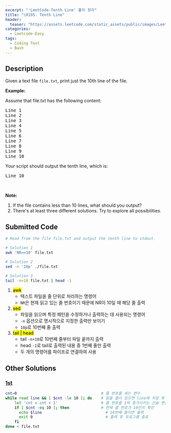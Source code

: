 ```yaml
---
excerpt: "'LeetCode-Tenth Line' 풀이 정리"
title: "\0195. Tenth Line"
header:
  teaser: "https://assets.leetcode.com/static_assets/public/images/LeetCode_Sharing.png"
categories:
  - Leetcode-Easy
tags:
  - Coding Test
  - Bash
---
```


## <i class="fa-solid fa-file-lines"></i> Description

Given a text file `file.txt`, print just the 10th line of the file.

**Example:**

Assume that file.txt has the following content:
<pre>
Line 1
Line 2
Line 3
Line 4
Line 5
Line 6
Line 7
Line 8
Line 9
Line 10
</pre>

Your script should output the tenth line, which is:
<pre>
Line 10
</pre>
<br>

**Note:**
1. If the file contains less than 10 lines, what should you output?
2. There's at least three different solutions. Try to explore all possibilities.

## <i class="fa-solid fa-cloud-arrow-up"></i> Submitted Code

```bash
# Read from the file file.txt and output the tenth line to stdout.

# Solution 1
awk 'NR==10' file.txt

# Solution 2
sed -n '10p' ./file.txt

# Solution 3
tail -n+10 file.txt | head -1
```
1. <mark>awk</mark>
   - 텍스트 파일을 줄 단위로 처리하는 명령어
   - `NR`은 현재 읽고 있는 줄 번호이기 때문에 NR이 10일 때 해당 줄 출력 
2. <mark>sed</mark>
   - 파일을 읽으며 특정 패턴을 수정하거나 출력하는 데 사용되는 명령어
   - `-n` 옵션으로 명시적으로 지정한 출력만 보이기
   - `10p`로 10번째 줄 출력
3. <mark>tail | head</mark>
   - tail `-n+10`로 10번째 줄부터 파일 끝까지 출력
   - head `-1`로 tail로 출력된 내용 중 1번째 줄만 출력
   - 두 개의 명령어를 파이프로 연결하여 사용

## <i class="fa-solid fa-flask"></i> Other Solutions

### <a href="https://leetcode.com/problems/tenth-line/solutions/55544/share-four-different-solutions/" target="_blank">1st</a>

```bash
cnt=0                                     # 줄 번호를 세는 변수
while read line && [ $cnt -le 10 ]; do    # 읽을 줄이 있으면 line에 저장 후 조건문(cnt가 10 이하일 때만 루프 반복) 실행
    let 'cnt = cnt + 1'                   # 줄 번호를 1씩 증가시키는 산술 연산 수행
    if [ $cnt -eq 10 ]; then              # 현재 줄 번호가 10인지 확인
      echo $line                            # 10번째 줄이면 출력
      exit 0                                # 출력 후 프로그램 종료
    fi
done < file.txt
```
